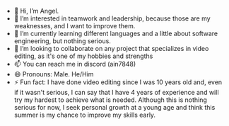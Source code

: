 - 👋 Hi, I’m Angel.
- 👀 I’m interested in teamwork and leadership, because those are my weaknesses, and I want to improve them.
- 🌱 I’m currently learning different languages and a little about software engineering, but nothing serious.
- 💞️ I’m looking to collaborate on any project that specializes in video editing, as it's one of my hobbies and strengths 
- 📫 You can reach me in discord (ain7848)
- 😄 Pronouns: Male. He/Him
- ⚡ Fun fact: I have done video editing since I was 10 years old and, even if it wasn't serious, I can say that I have 4 years of experience and will try my hardest to achieve what is needed. Although this is nothing serious for now, I seek personal growth at a young age and think this summer is my chance to improve my skills early.
